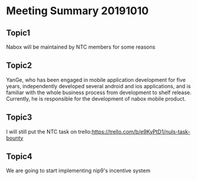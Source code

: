 # Meeting Summary 20191010
## Topic1
Nabox will be maintained by NTC members for some reasons
## Topic2
YanGe, who has been engaged in mobile application development for five years, independently developed several android and ios applications, and is familiar with the whole business process from development to shelf release. Currently, he is responsible for the development of nabox mobile product.
## Topic3 
I will still put the NTC task on trello:https://trello.com/b/e9KyPtD1/nuls-task-bounty
## Topic4
We are going to start implementing nip9's incentive system


